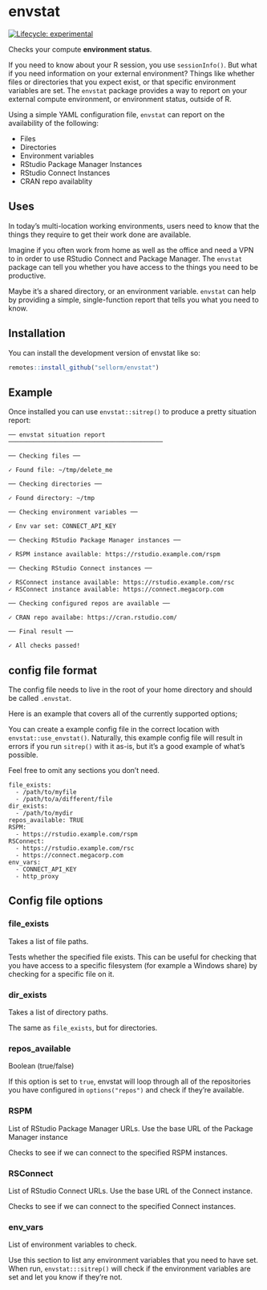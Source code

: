 
<!-- README.md is generated from README.Rmd. Please edit that file -->

# envstat

<!-- badges: start -->

[![Lifecycle:
experimental](https://img.shields.io/badge/lifecycle-experimental-orange.svg)](https://lifecycle.r-lib.org/articles/stages.html#experimental)
<!-- badges: end -->

Checks your compute **environment status**.

If you need to know about your R session, you use `sessionInfo()`. But
what if you need information on your external environment? Things like
whether files or directories that you expect exist, or that specific
environment variables are set. The `envstat` package provides a way to
report on your external compute environment, or environment status,
outside of R.

Using a simple YAML configuration file, `envstat` can report on the
availability of the following:

-   Files
-   Directories
-   Environment variables
-   RStudio Package Manager Instances
-   RStudio Connect Instances
-   CRAN repo availablity

## Uses

In today’s multi-location working environments, users need to know that
the things they require to get their work done are available.

Imagine if you often work from home as well as the office and need a VPN
to in order to use RStudio Connect and Package Manager. The `envstat`
package can tell you whether you have access to the things you need to
be productive.

Maybe it’s a shared directory, or an environment variable. `envstat` can
help by providing a simple, single-function report that tells you what
you need to know.

## Installation

You can install the development version of envstat like so:

``` r
remotes::install_github("sellorm/envstat")
```

## Example

Once installed you can use `envstat::sitrep()` to produce a pretty
situation report:

    ── envstat situation report ───────────────────────────────────────────

    ── Checking files ──

    ✓ Found file: ~/tmp/delete_me

    ── Checking directories ──

    ✓ Found directory: ~/tmp

    ── Checking environment variables ──

    ✓ Env var set: CONNECT_API_KEY

    ── Checking RStudio Package Manager instances ──

    ✓ RSPM instance available: https://rstudio.example.com/rspm

    ── Checking RStudio Connect instances ──

    ✓ RSConnect instance available: https://rstudio.example.com/rsc
    ✓ RSConnect instance available: https://connect.megacorp.com

    ── Checking configured repos are available ──

    ✓ CRAN repo availabe: https://cran.rstudio.com/

    ── Final result ──

    ✓ All checks passed!

## config file format

The config file needs to live in the root of your home directory and
should be called `.envstat`.

Here is an example that covers all of the currently supported options;

You can create a example config file in the correct location with
`envstat::use_envstat()`. Naturally, this example config file will
result in errors if you run `sitrep()` with it as-is, but it’s a good
example of what’s possible.

Feel free to omit any sections you don’t need.

    file_exists:
      - /path/to/myfile
      - /path/to/a/different/file
    dir_exists:
      - /path/to/mydir
    repos_available: TRUE
    RSPM:
      - https://rstudio.example.com/rspm
    RSConnect:
      - https://rstudio.example.com/rsc
      - https://connect.megacorp.com
    env_vars:
      - CONNECT_API_KEY
      - http_proxy

## Config file options

### file_exists

Takes a list of file paths.

Tests whether the specified file exists. This can be useful for checking
that you have access to a specific filesystem (for example a Windows
share) by checking for a specific file on it.

### dir_exists

Takes a list of directory paths.

The same as `file_exists`, but for directories.

### repos_available

Boolean (true/false)

If this option is set to `true`, envstat will loop through all of the
repositories you have configured in `options("repos")` and check if
they’re available.

### RSPM

List of RStudio Package Manager URLs. Use the base URL of the Package
Manager instance

Checks to see if we can connect to the specified RSPM instances.

### RSConnect

List of RStudio Connect URLs. Use the base URL of the Connect instance.

Checks to see if we can connect to the specified Connect instances.

### env_vars

List of environment variables to check.

Use this section to list any environment variables that you need to have
set. When run, `envstat:::sitrep()` will check if the environment
variables are set and let you know if they’re not.
